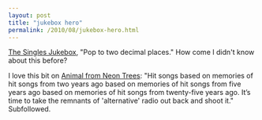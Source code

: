 ```yaml
---
layout: post
title: "jukebox hero"
permalink: /2010/08/jukebox-hero.html
---
```


<p><a href="http://www.thesinglesjukebox.com/">The Singles Jukebox</a>, &quot;Pop to two decimal places.&quot; How come I didn&#39;t know about this before?</p>

<p>I love this bit on <a href="http://www.thesinglesjukebox.com/?p=2647">Animal from Neon Trees</a>:  &quot;Hit songs based on memories of hit songs from two years ago based on memories of hit songs from five years ago based on memories of hit songs from twenty-five years ago. It’s time to take the remnants of &#39;alternative&#39; radio out back and shoot it.&quot; Subfollowed.</p>


